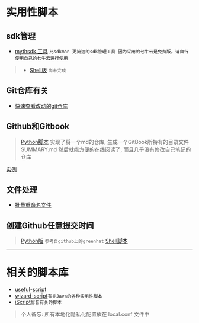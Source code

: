 # 实用性脚本

## sdk管理
- [mythsdk 工具](/python/mythsdk/) `比sdkman 更简洁的sdk管理工具 因为采用的七牛云是免费版。请自行使用自己的七牛云进行使用`

>- [Shell版](/shell/sdk/mythsdk.sh) `尚未完成`

## Git仓库有关
- [快速查看改动的git仓库](/python/nouse/check_repos.py) 

## Github和Gitbook
> [Python脚本](/python/create_tree.py) 实现了将一个md的仓库, 生成一个GitBook所特有的目录文件 SUMMARY.md
然后就能方便的在线阅读了, 而且几乎没有修改自己笔记的仓库

[实例](https://github.com/Kuangcp/Notes)

## 文件处理
- [批量重命名文件](/python/rename_image.py)

## 创建Github任意提交时间
> [Python版](/python/nouse/create_commit.py) `参考自github上的greenhat`
> [Shell脚本](/shell/create_commit.sh)

*********
# 相关的脚本库
- [useful-script](https://github.com/oldratlee/useful-scripts)
- [wizard-script](https://github.com/robertleepeak/wizard-scripts)`有关Java的各种实用性脚本`
- [iScript](https://github.com/PeterDing/iScript)`影音有关的脚本`

> 个人备忘: 所有本地化隐私化配置放在 local.conf 文件中

